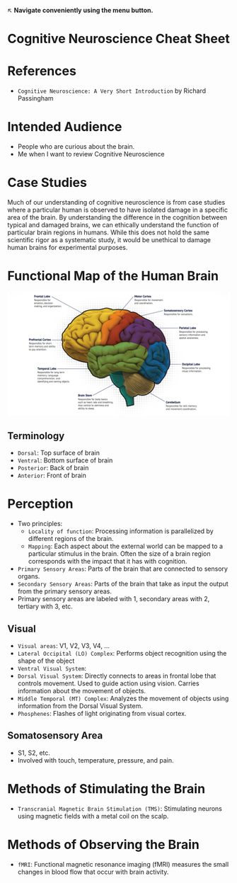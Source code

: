 :arrow_upper_left: **Navigate conveniently using the menu button.**

# Cognitive Neuroscience Cheat Sheet
# References
* `Cognitive Neuroscience: A Very Short Introduction` by Richard Passingham
# Intended Audience
* People who are curious about the brain.
* Me when I want to review Cognitive Neuroscience

# Case Studies
Much of our understanding of cognitive neuroscience is from case studies where a particular human is observed to have isolated damage in a specific area of the brain. By understanding the difference in the cognition between typical and damaged brains, we can ethically understand the function of particular brain regions in humans. While this does not hold the same scientific rigor as a systematic study, it would be unethical to damage human brains for experimental purposes.

# Functional Map of the Human Brain
![Brain Map](images/brainmap.webp)
## Terminology
* `Dorsal`: Top surface of brain
* `Ventral`: Bottom surface of brain
* `Posterior`: Back of brain
* `Anterior`: Front of brain

# Perception
* Two principles:
    * `Locality of function`: Processing information is parallelized by different regions of the brain.
    * `Mapping`: Each aspect about the external world can be mapped to a particular stimulus in the brain. Often the size of a brain region corresponds with the impact that it has with cognition.
* `Primary Sensory Areas`: Parts of the brain that are connected to sensory organs.
* `Secondary Sensory Areas`: Parts of the brain that take as input the output from the primary sensory areas.
* Primary sensory areas are labeled with 1, secondary areas with 2, tertiary with 3, etc.
## Visual
* `Visual areas`: V1, V2, V3, V4, ...
* `Lateral Occipital (LO) Complex`: Performs object recognition using the shape of the object
* `Ventral Visual System`: 
* `Dorsal Visual System`: Directly connects to areas in frontal lobe that controls movement. Used to guide action using vision. Carries information about the movement of objects.
* `Middle Temporal (MT) Complex`: Analyzes the movement of objects using information from the Dorsal Visual System.
* `Phosphenes`: Flashes of light originating from visual cortex.

## Somatosensory Area
* S1, S2, etc.
* Involved with touch, temperature, pressure, and pain.

# Methods of Stimulating the Brain
* `Transcranial Magnetic Brain Stimulation (TMS)`: Stimulating neurons using magnetic fields with a metal coil on the scalp.

# Methods of Observing the Brain
* `fMRI`: Functional magnetic resonance imaging (fMRI) measures the small changes in blood flow that occur with brain activity.